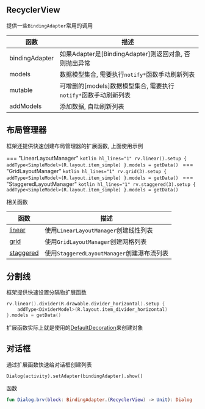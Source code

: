 ## RecyclerView

提供一些`BindingAdapter`常用的调用

| 函数 | 描述 |
|-|-|
| bindingAdapter | 如果Adapter是[BindingAdapter]则返回对象, 否则抛出异常 |
| models | 数据模型集合, 需要执行`notify*`函数手动刷新列表 |
| mutable | 可增删的[models]数据模型集合, 需要执行`notify*`函数手动刷新列表 |
| addModels | 添加数据, 自动刷新列表 |

## 布局管理器

框架还提供快速创建布局管理器的扩展函数, 上面使用示例

=== "LinearLayoutManager"
    ```kotlin hl_lines="1"
    rv.linear().setup {
        addType<SimpleModel>(R.layout.item_simple)
    }.models = getData()
    ```
=== "GridLayoutManager"
    ```kotlin hl_lines="1"
    rv.grid(3).setup {
        addType<SimpleModel>(R.layout.item_simple)
    }.models = getData()
    ```
=== "StaggeredLayoutManager"
    ```kotlin hl_lines="1"
    rv.staggered(3).setup {
        addType<SimpleModel>(R.layout.item_simple)
    }.models = getData()
    ```

相关函数

| 函数 | 描述 |
|-|-|
| [linear](api/-b-r-v/com.drake.brv.utils/grid.html) | 使用`LinearLayoutManager`创建线性列表 |
| [grid](api/-b-r-v/com.drake.brv.utils/grid.html) | 使用`GridLayoutManager`创建网格列表 |
| [staggered](api/-b-r-v/com.drake.brv.utils/staggered.html) | 使用`StaggeredLayoutManager`创建瀑布流列表 |



## 分割线

框架提供快速设置分隔物扩展函数

```kotlin hl_lines="1"
rv.linear().divider(R.drawable.divider_horizontal).setup {
    addType<DividerModel>(R.layout.item_divider_horizontal)
}.models = getData()
```
扩展函数实际上就是使用的[DefaultDecoration](api/-b-r-v/com.drake.brv/-default-decoration/index.html)来创建对象


## 对话框

通过扩展函数快速给对话框创建列表

```
Dialog(activity).setAdapter(bindingAdapter).show()
```

函数
```kotlin
fun Dialog.brv(block: BindingAdapter.(RecyclerView) -> Unit): Dialog
```

